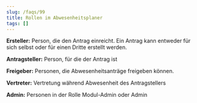 ```yaml
---
slug: /faqs/99
title: Rollen im Abwesenheitsplaner
tags: []
---
```

**Ersteller:** Person, die den Antrag einreicht. Ein Antrag kann entweder für sich selbst oder für einen Dritte erstellt werden.

**Antragsteller:** Person, für die der Antrag ist

**Freigeber:** Personen, die Abwesenheitsanträge freigeben können.

**Vertreter:** Vertretung während Abwesenheit des Antragstellers

**Admin:** Personen in der Rolle Modul-Admin oder Admin